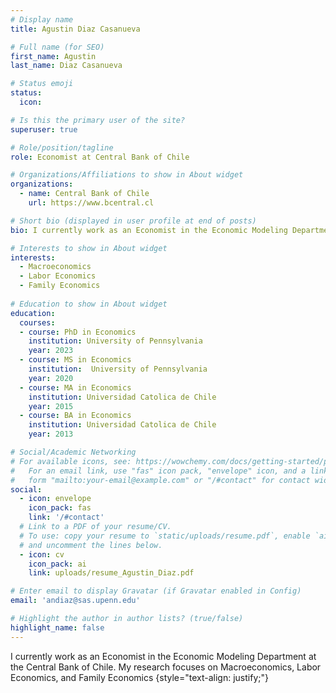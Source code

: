 ```yaml
---
# Display name
title: Agustin Diaz Casanueva

# Full name (for SEO)
first_name: Agustin 
last_name: Diaz Casanueva

# Status emoji
status:
  icon: 

# Is this the primary user of the site?
superuser: true

# Role/position/tagline
role: Economist at Central Bank of Chile

# Organizations/Affiliations to show in About widget
organizations:
  - name: Central Bank of Chile
    url: https://www.bcentral.cl

# Short bio (displayed in user profile at end of posts)
bio: I currently work as an Economist in the Economic Modeling Department at the Central Bank of Chile. My research focuses on Macroeconomics, Labor Economics, and Family Economics.

# Interests to show in About widget
interests:
  - Macroeconomics
  - Labor Economics
  - Family Economics
  
# Education to show in About widget
education:
  courses: 
  - course: PhD in Economics
    institution: University of Pennsylvania
    year: 2023 
  - course: MS in Economics
    institution:  University of Pennsylvania
    year: 2020  
  - course: MA in Economics
    institution: Universidad Catolica de Chile
    year: 2015
  - course: BA in Economics
    institution: Universidad Catolica de Chile
    year: 2013

# Social/Academic Networking
# For available icons, see: https://wowchemy.com/docs/getting-started/page-builder/#icons
#   For an email link, use "fas" icon pack, "envelope" icon, and a link in the
#   form "mailto:your-email@example.com" or "/#contact" for contact widget.
social:
  - icon: envelope
    icon_pack: fas
    link: '/#contact'
  # Link to a PDF of your resume/CV.
  # To use: copy your resume to `static/uploads/resume.pdf`, enable `ai` icons in `params.yaml`,
  # and uncomment the lines below.
  - icon: cv
    icon_pack: ai
    link: uploads/resume_Agustin_Diaz.pdf

# Enter email to display Gravatar (if Gravatar enabled in Config)
email: 'andiaz@sas.upenn.edu'

# Highlight the author in author lists? (true/false)
highlight_name: false
---
```


I currently work as an Economist in the Economic Modeling Department at the Central Bank of Chile. My research focuses on Macroeconomics, Labor Economics, and Family Economics
{style="text-align: justify;"}

  